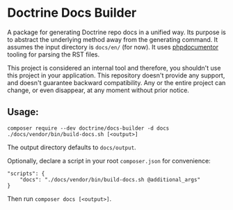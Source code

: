 # Doctrine Docs Builder

A package for generating Doctrine repo docs in a unified way. Its purpose is to abstract the underlying method away from
the generating command. It assumes the input directory is `docs/en/` (for now). It uses 
[phpdocumentor](https://github.com/phpDocumentor/guides) tooling for parsing the RST files.

This project is considered an internal tool and therefore, you shouldn't use this project in your application. This 
repository doesn't provide any support, and doesn't guarantee backward compatibility. Any or the entire project can 
change, or even disappear, at any moment without prior notice.

## Usage:

```shell
composer require --dev doctrine/docs-builder -d docs
./docs/vendor/bin/build-docs.sh [<output>]
```

The output directory defaults to `docs/output`.

Optionally, declare a script in your root `composer.json` for convenience:

```
"scripts": {
    "docs": "./docs/vendor/bin/build-docs.sh @additional_args"
}
```

Then run `composer docs [<output>]`.

